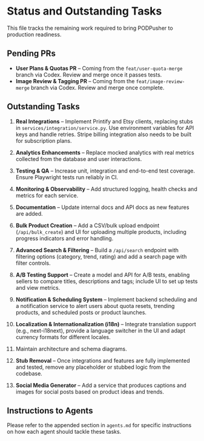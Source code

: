 # Status and Outstanding Tasks

This file tracks the remaining work required to bring PODPusher to production readiness.

## Pending PRs

- **User Plans & Quotas PR** – Coming from the `feat/user-quota-merge` branch via Codex. Review and merge once it passes tests.
- **Image Review & Tagging PR** – Coming from the `feat/image-review-merge` branch via Codex. Review and merge once complete.

## Outstanding Tasks

1. **Real Integrations** – Implement Printify and Etsy clients, replacing stubs in `services/integration/service.py`. Use environment variables for API keys and handle retries. Stripe billing integration also needs to be built for subscription plans.

2. **Analytics Enhancements** – Replace mocked analytics with real metrics collected from the database and user interactions.
3. **Testing & QA** – Increase unit, integration and end-to-end test coverage. Ensure Playwright tests run reliably in CI.
4. **Monitoring & Observability** – Add structured logging, health checks and metrics for each service.

5. **Documentation** – Update internal docs and API docs as new features are added.
6. **Bulk Product Creation** – Add a CSV/bulk upload endpoint (`/api/bulk_create`) and UI for uploading multiple products, including progress indicators and error handling.
7. **Advanced Search & Filtering** – Build a `/api/search` endpoint with filtering options (category, trend, rating) and add a search page with filter controls.
8. **A/B Testing Support** – Create a model and API for A/B tests, enabling sellers to compare titles, descriptions and tags; include UI to set up tests and view metrics.
9. **Notification & Scheduling System** – Implement backend scheduling and a notification service to alert users about quota resets, trending products, and scheduled posts or product launches.
10. **Localization & Internationalization (i18n)** – Integrate translation support (e.g., next-i18next), provide a language switcher in the UI and adapt currency formats for different locales.
11. Maintain architecture and schema diagrams.
12. **Stub Removal** – Once integrations and features are fully implemented and tested, remove any placeholder or stubbed logic from the codebase.
13. **Social Media Generator** – Add a service that produces captions and images for social posts based on product ideas and trends.


## Instructions to Agents

Please refer to the appended section in `agents.md` for specific instructions on how each agent should tackle these tasks.
